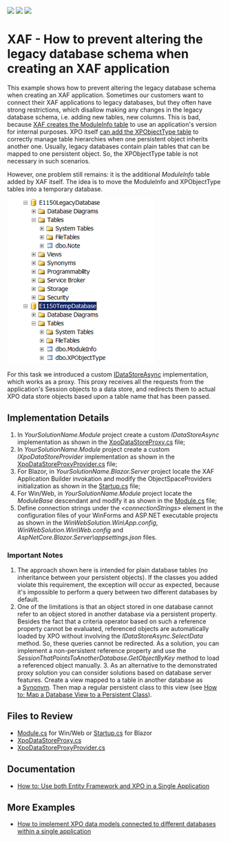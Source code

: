 <!-- default badges list -->
![](https://img.shields.io/endpoint?url=https://codecentral.devexpress.com/api/v1/VersionRange/128592271/22.1.1%2B)
[![](https://img.shields.io/badge/Open_in_DevExpress_Support_Center-FF7200?style=flat-square&logo=DevExpress&logoColor=white)](https://supportcenter.devexpress.com/ticket/details/E1150)
[![](https://img.shields.io/badge/📖_How_to_use_DevExpress_Examples-e9f6fc?style=flat-square)](https://docs.devexpress.com/GeneralInformation/403183)
<!-- default badges end -->

# XAF - How to prevent altering the legacy database schema when creating an XAF application

This example shows how to prevent altering the legacy database schema when creating an XAF application. Sometimes our customers want to connect their XAF applications to legacy databases, but they often have strong restrictions, which disallow making any changes in the legacy database schema, i.e. adding new tables, new columns. This is bad, because [XAF creates the ModuleInfo table](https://docs.devexpress.com/eXpressAppFramework/113236/deployment/deployment-tutorial/set-up-the-database-connection) to use an application's version for internal purposes. XPO itself [can add the XPObjectType table](http://documentation.devexpress.com/#XPO/CustomDocument2632) to correctly manage table hierarchies when one persistent object inherits another one. Usually, legacy databases contain plain tables that can be mapped to one persistent object. So, the XPObjectType table is not necessary in such scenarios.

However, one problem still remains: it is the additional _ModuleInfo_ table added by XAF itself. The idea is to move the ModuleInfo and XPObjectType tables into a temporary database.

![](https://raw.githubusercontent.com/DevExpress-Examples/how-to-prevent-altering-the-legacy-database-schema-when-creating-an-xaf-application-e1150/15.2.4+/media/d3ec394f-faf6-42fc-aff8-e11f6aaa58f2.png)

For this task we introduced a custom [IDataStoreAsync](https://documentation.devexpress.com/CoreLibraries/DevExpress.Xpo.DB.IDataStoreAsync.class) implementation, which works as a proxy. This proxy receives all the requests from the application's Session objects to a data store, and redirects them to actual XPO data store objects based upon a table name that has been passed.

## Implementation Details

1. In _YourSolutionName.Module_ project create a custom _IDataStoreAsync_ implementation as shown in the [XpoDataStoreProxy.cs](./XPO/NET.Core/Blazor/AspNetCore.Module/Services/XpoDataStoreProxy.cs) file;
2. In _YourSolutionName.Module_ project create a custom _IXpoDataStoreProvider_ implementation as shown in the [XpoDataStoreProxyProvider.cs](./XPO/NET.Core/Blazor/AspNetCore.Module/Services/XpoDataStoreProxyProvider.cs) file;
3. For Blazor, in _YourSolutionName.Blazor.Server_ project locate the XAF Application Builder invokation and modify the ObjectSpaceProviders initialization as shown in the [Startup.cs](./XPO/NET.Core/Blazor/AspNetCore.Blazor.Server/Startup.cs) file;
4. For Win/Web, in _YourSolutionName.Module_ project locate the _ModuleBase_ descendant and modify it as shown in the [Module.cs](./XPO/NET.Framework/WinWebSolution.Module/Module.cs) file;
5. Define connection strings under the _\<connectionStrings>_ element in the configuration files of your WinForms and ASP.NET executable projects as shown in the _WinWebSolution.Win\App.config_, _WinWebSolution.Win\Web.config_ and _AspNetCore.Blazor.Server\appsettings.json_ files.

### Important Notes

1. The approach shown here is intended for plain database tables (no inheritance between your persistent objects). If the classes you added violate this requirement, the exception will occur as expected, because it's impossible to perform a query between two different databases by default.
2. One of the limitations is that an object stored in one database cannot refer to an object stored in another database via a persistent property. Besides the fact that a criteria operator based on such a reference property cannot be evaluated, referenced objects are automatically loaded by XPO without involving the _IDataStoreAsync.SelectData_ method. So, these queries cannot be redirected. As a solution, you can implement a non-persistent reference property and use the _SessionThatPointsToAnotherDatabase.GetObjectByKey_ method to load a referenced object manually.
3. As an alternative to the demonstrated proxy solution you can consider solutions based on database server features. Create a view mapped to a table in another database as a [Synonym](https://docs.microsoft.com/en-us/sql/relational-databases/synonyms/synonyms-database-engine). Then map a regular persistent class to this view (see [How to: Map a Database View to a Persistent Class](https://documentation.devexpress.com/#Xaf/CustomDocument3281)).

## Files to Review   
- [Module.cs](./XPO/NET.Framework/WinWebSolution.Module/Module.cs) for Win/Web or [Startup.cs](./XPO/NET.Core/Blazor/AspNetCore.Blazor.Server/Startup.cs) for Blazor
- [XpoDataStoreProxy.cs](./XPO/NET.Core/Blazor/AspNetCore.Module/Services/XpoDataStoreProxy.cs)
- [XpoDataStoreProxyProvider.cs](./XPO/NET.Core/Blazor/AspNetCore.Module/Services/XpoDataStoreProxyProvider.cs)

## Documentation

- [How to: Use both Entity Framework and XPO in a Single Application](https://docs.devexpress.com/eXpressAppFramework/113476/business-model-design-orm/how-to-use-both-entity-framework-and-xpo-in-a-single-application?v=21.2)

## More Examples

- [How to implement XPO data models connected to different databases within a single application](https://www.devexpress.com/Support/Center/p/E4896)
